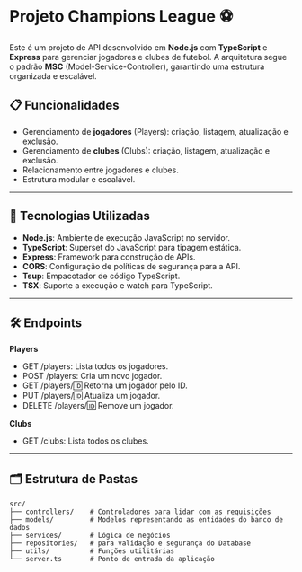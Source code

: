 
# Projeto Champions League ⚽

Este é um projeto de API desenvolvido em **Node.js** com **TypeScript** e **Express** para gerenciar jogadores e clubes de futebol. A arquitetura segue o padrão **MSC** (Model-Service-Controller), garantindo uma estrutura organizada e escalável.

## 📋 Funcionalidades

- Gerenciamento de **jogadores** (Players): criação, listagem, atualização e exclusão.
- Gerenciamento de **clubes** (Clubs): criação, listagem, atualização e exclusão.
- Relacionamento entre jogadores e clubes.
- Estrutura modular e escalável.

---

## 🚀 Tecnologias Utilizadas

- **Node.js**: Ambiente de execução JavaScript no servidor.
- **TypeScript**: Superset do JavaScript para tipagem estática.
- **Express**: Framework para construção de APIs.
- **CORS**: Configuração de políticas de segurança para a API.
- **Tsup**: Empacotador de código TypeScript.
- **TSX**: Suporte a execução e watch para TypeScript.

---


## 🛠 Endpoints

**Players**
- GET /players: Lista todos os jogadores.
- POST /players: Cria um novo jogador.
- GET /players/:id: Retorna um jogador pelo ID.
- PUT /players/:id: Atualiza um jogador.
- DELETE /players/:id: Remove um jogador.


**Clubs**
- GET /clubs: Lista todos os clubes.


---

## 🗂 Estrutura de Pastas

```plaintext
src/
├── controllers/    # Controladores para lidar com as requisições
├── models/         # Modelos representando as entidades do banco de dados
├── services/       # Lógica de negócios
├── repositories/   # para validação e segurança do Database
├── utils/          # Funções utilitárias
└── server.ts       # Ponto de entrada da aplicação



